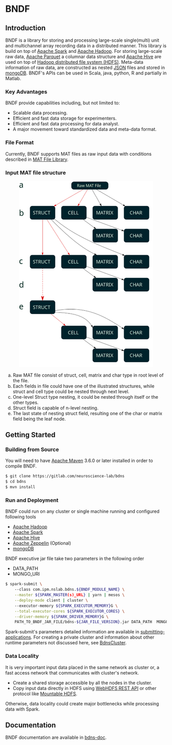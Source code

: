 # BNDF

## Introduction

BNDF is a library for storing and processing large-scale single(multi) unit and multichannel
array recording data in a distributed manner. This library is build on top of [Apache Spark](https://spark.apache.org/) 
and [Apache Hadoop](https://hadoop.apache.org/). For storing large-scale raw data, [Apache Parquet](https://parquet.apache.org)
a columnar data structure and [Apache Hive](https://hive.apache.org/) are used on top of [Hadoop distributed file system (HDFS)](https://hadoop.apache.org/docs/current/hadoop-project-dist/hadoop-hdfs/HdfsDesign.html). 
Meta-data information of raw data, are constructed as nested [JSON](https://www.json.org/json-en.htm) files and stored in 
[mongoDB](https://www.mongodb.com). BNDF's APIs can be used in Scala, java, python, R and partially in Matlab.

### Key Advantages

BNDF provide capabilities including, but not limited to:

* Scalable data processing.
* Efficient and fast data storage for experimenters.
* Efficient and fast data processing for data analyst. 
* A major movement toward standardized data and meta-data format.   

### File Format
Currently, BNDF supports MAT files as raw input data with conditions described in [MAT File Library](https://github.com/HebiRobotics/MFL).

### Input MAT file structure

<p align="center">
<img width="420" src="docs/figures/MatTypeConstraint.png">
</p>

<ol type="a">
  <li>Raw MAT file consist of struct, cell, matrix and char type in root level of the file.</li>
  <li>Each fields in file could have one of the illustrated structures, while struct and cell type could be nested through next level.</li>
  <li>One-level Struct type nesting, it could be nested through itself or the other types.</li>
  <li>Struct field is capable of n-level nesting.</li>
  <li>The last state of nesting struct field, resulting one of the char or matrix field being the leaf node.</li>
</ol> 

## Getting Started

### Building from Source

You will need to have [Apache Maven](https://maven.apache.org/) 3.6.0 or later installed in order to compile BNDF.

```bash
$ git clone https://gitlab.com/neuroscience-lab/bdns
$ cd bdns
$ mvn install 
```

### Run and Deployment

BNDF could run on any cluster or single machine running and configured following tools

* [Apache Hadoop](https://hadoop.apache.org/)
* [Apache Spark](https://spark.apache.org/)
* [Apache Hive](https://hive.apache.org/)
* [Apache Zeppelin](https://zeppelin.apache.org/) (Optional)
* [mongoDB](https://www.mongodb.com)

BNDF executive jar file take two parameters in the following order

* DATA_PATH
* MONGO_URI

```bash
$ spark-submit \ 
    --class com.ipm.nslab.bdns.${BNDF_MODULE_NAME} \
    --master ${SPARK_MASTER(s)_URL} | yarn | mesos \
    --deploy-mode client | cluster \ 
    --executor-memory ${SPARK_EXECUTOR_MEMORY}G \
    --total-executor-cores ${SPARK_EXECUTOR_CORES} \
    --driver-memory ${SPARK_DRIVER_MEMORY}G \
    PATH_TO_BNDF_JAR_FILE/bdns-${JAR_FILE_VERSION}.jar DATA_PATH  MONGO_URI
```

Spark-submit's parameters detailed information are available in [submitting-applications](https://spark.apache.org/docs/latest/submitting-applications.html).
For creating a private cluster and information about other runtime parameters not discussed here, see [BdnsCluster](https://gitlab.com/neuroscience-lab/bdnscluster).

### Data Locality

It is very important input data placed in the same network as cluster or, a fast access network that communicates with cluster's network. 

* Create a shared storage accessible by all the nodes in the cluster.
* Copy input data directly in HDFS using [WebHDFS REST API](https://hadoop.apache.org/docs/current/hadoop-project-dist/hadoop-hdfs/WebHDFS.html)
 or other protocol like [Mountable HDFS](https://docs.cloudera.com/documentation/enterprise/latest/topics/cdh_ig_hdfs_mountable.html).

Otherwise, data locality could create major bottlenecks while processing data with Spark.

## Documentation

BNDF documentation are available in [bdns-doc](https://bdns.readthedocs.io/).